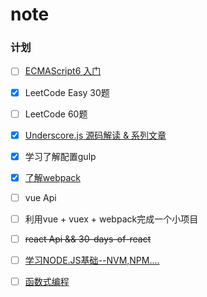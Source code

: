 # note

### 计划

- [ ] [ECMAScript6 入门](http://es6.ruanyifeng.com/)  
- [x] LeetCode Easy 30题 
- [ ] LeetCode 60题 
- [x] [Underscore.js 源码解读 & 系列文章](https://github.com/hanzichi/underscore-analysis)  
- [x] 学习了解配置gulp
- [x] [了解webpack](https://doc.webpack-china.org/)
- [ ] vue Api
- [ ] 利用vue + vuex + webpack完成一个小项目
- [ ] ~~react Api && 30-days-of-react~~
- [ ] [学习NODE.JS基础--NVM,NPM....](https://github.com/alsotang/node-lessons)
- [ ] [函数式编程](https://segmentfault.com/t/%E5%87%BD%E6%95%B0%E5%BC%8F%E7%BC%96%E7%A8%8B/blogs)


